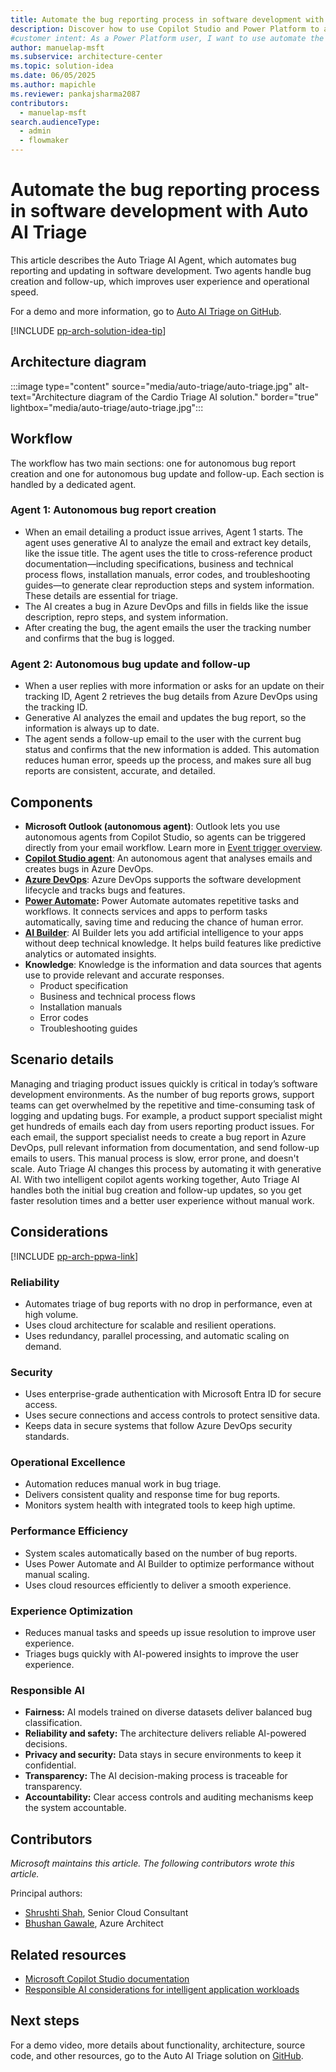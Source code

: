 ```yaml
---
title: Automate the bug reporting process in software development with Auto AI Triage
description: Discover how to use Copilot Studio and Power Platform to automate the bug reporting and updating processes in software development with Auto AI Triage
#customer intent: As a Power Platform user, I want to use automate the bug reporting and updating processes in software development
author: manuelap-msft
ms.subservice: architecture-center
ms.topic: solution-idea
ms.date: 06/05/2025
ms.author: mapichle
ms.reviewer: pankajsharma2087
contributors:
  - manuelap-msft
search.audienceType:
  - admin
  - flowmaker
---
```


# Automate the bug reporting process in software development with Auto AI Triage

This article describes the Auto Triage AI Agent, which automates bug reporting and updating in software development. Two agents handle bug creation and follow-up, which improves user experience and operational speed.

For a demo and more information, go to [Auto AI Triage on GitHub](https://github.com/Shrusti13/TriageAutonomousAgent?tab=readme-ov-file).

[!INCLUDE [pp-arch-solution-idea-tip](../../includes/pp-arch-solution-idea-tip.md)]

## Architecture diagram

:::image type="content" source="media/auto-triage/auto-triage.jpg" alt-text="Architecture diagram of the Cardio Triage AI solution." border="true" lightbox="media/auto-triage/auto-triage.jpg":::

## Workflow

The workflow has two main sections: one for autonomous bug report creation and one for autonomous bug update and follow-up. Each section is handled by a dedicated agent.

### Agent 1: Autonomous bug report creation

- When an email detailing a product issue arrives, Agent 1 starts. The agent uses generative AI to analyze the email and extract key details, like the issue title. The agent uses the title to cross-reference product documentation—including specifications, business and technical process flows, installation manuals, error codes, and troubleshooting guides—to generate clear reproduction steps and system information. These details are essential for triage.
- The AI creates a bug in Azure DevOps and fills in fields like the issue description, repro steps, and system information.
- After creating the bug, the agent emails the user the tracking number and confirms that the bug is logged.

### Agent 2: Autonomous bug update and follow-up

- When a user replies with more information or asks for an update on their tracking ID, Agent 2 retrieves the bug details from Azure DevOps using the tracking ID.
- Generative AI analyzes the email and updates the bug report, so the information is always up to date.
- The agent sends a follow-up email to the user with the current bug status and confirms that the new information is added. This automation reduces human error, speeds up the process, and makes sure all bug reports are consistent, accurate, and detailed.

## Components

- **Microsoft Outlook (autonomous agent)**: Outlook lets you use autonomous agents from Copilot Studio, so agents can be triggered directly from your email workflow. Learn more in [Event trigger overview](/microsoft-copilot-studio/authoring-triggers-about).
- [**Copilot Studio agent**](/microsoft-copilot-studio/): An autonomous agent that analyses emails and creates bugs in Azure DevOps.
- [**Azure DevOps**](/azure/devops/user-guide/what-is-azure-devops?view=azure-devops): Azure DevOps supports the software development lifecycle and tracks bugs and features.
- **[Power Automate](/power-automate/):** Power Automate automates repetitive tasks and workflows. It connects services and apps to perform tasks automatically, saving time and reducing the chance of human error.
- **[AI Builder](/ai-builder/)**: AI Builder lets you add artificial intelligence to your apps without deep technical knowledge. It helps build features like predictive analytics or automated insights.
- **Knowledge**: Knowledge is the information and data sources that agents use to provide relevant and accurate responses.
  - Product specification
  - Business and technical process flows
  - Installation manuals
  - Error codes
  - Troubleshooting guides

## Scenario details

Managing and triaging product issues quickly is critical in today’s software development environments. As the number of bug reports grows, support teams can get overwhelmed by the repetitive and time-consuming task of logging and updating bugs. For example, a product support specialist might get hundreds of emails each day from users reporting product issues. For each email, the support specialist needs to create a bug report in Azure DevOps, pull relevant information from documentation, and send follow-up emails to users. This manual process is slow, error prone, and doesn't scale.
Auto Triage AI changes this process by automating it with generative AI. With two intelligent copilot agents working together, Auto Triage AI handles both the initial bug creation and follow-up updates, so you get faster resolution times and a better user experience without manual work.

## Considerations

[!INCLUDE [pp-arch-ppwa-link](../../includes/pp-arch-ppwa-link.md)]

### Reliability

- Automates triage of bug reports with no drop in performance, even at high volume.
- Uses cloud architecture for scalable and resilient operations.
- Uses redundancy, parallel processing, and automatic scaling on demand.

### Security

- Uses enterprise-grade authentication with Microsoft Entra ID for secure access.
- Uses secure connections and access controls to protect sensitive data.
- Keeps data in secure systems that follow Azure DevOps security standards.

### Operational Excellence

- Automation reduces manual work in bug triage.
- Delivers consistent quality and response time for bug reports.
- Monitors system health with integrated tools to keep high uptime.

### Performance Efficiency

- System scales automatically based on the number of bug reports.
- Uses Power Automate and AI Builder to optimize performance without manual scaling.
- Uses cloud resources efficiently to deliver a smooth experience.

### Experience Optimization

- Reduces manual tasks and speeds up issue resolution to improve user experience.
- Triages bugs quickly with AI-powered insights to improve the user experience.

### Responsible AI

- **Fairness:** AI models trained on diverse datasets deliver balanced bug classification.
- **Reliability and safety:** The architecture delivers reliable AI-powered decisions.
- **Privacy and security:** Data stays in secure environments to keep it confidential.
- **Transparency:** The AI decision-making process is traceable for transparency.
- **Accountability:** Clear access controls and auditing mechanisms keep the system accountable.

## Contributors

_Microsoft maintains this article. The following contributors wrote this article._

Principal authors:

- [Shrushti Shah](https://www.linkedin.com/in/shrushti-shah-bba565162/), Senior Cloud Consultant
- [Bhushan Gawale](https://www.linkedin.com/in/bhushangawale/), Azure Architect

## Related resources

- [Microsoft Copilot Studio documentation](/microsoft-copilot-studio/)
- [Responsible AI considerations for intelligent application workloads](/power-platform/well-architected/intelligent-application/responsible-ai)

## Next steps

For a demo video, more details about functionality, architecture, source code, and other resources, go to the Auto AI Triage solution on [GitHub](https://github.com/Shrusti13/TriageAutonomousAgent?tab=readme-ov-file​).
